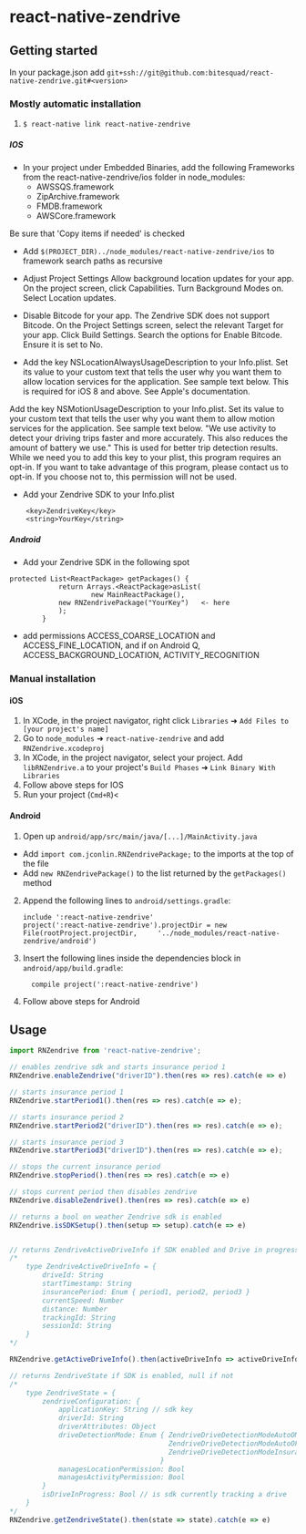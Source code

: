 
# react-native-zendrive

## Getting started

In your package.json add `git+ssh://git@github.com:bitesquad/react-native-zendrive.git#<version>`


### Mostly automatic installation

1. `$ react-native link react-native-zendrive`
##### IOS

- In your project under Embedded Binaries, add the following 
Frameworks from the react-native-zendrive/ios folder in node_modules:
   - AWSSQS.framework
   - ZipArchive.framework
   - FMDB.framework
   - AWSCore.framework

Be sure that 'Copy items if needed' is checked

- Add ```$(PROJECT_DIR)../node_modules/react-native-zendrive/ios```
to framework search paths as recursive

- Adjust Project Settings
 Allow background location updates for your app.
 On the project screen, click Capabilities.
 Turn Background Modes on.
 Select Location updates.
 
- Disable Bitcode for your app. The Zendrive SDK does not support Bitcode.
 On the Project Settings screen, select the relevant Target for your app.
 Click Build Settings.
 Search the options for Enable Bitcode.
 Ensure it is set to No.
 
- Add the key NSLocationAlwaysUsageDescription to your Info.plist. Set its value to your custom text that tells the user why you want them to allow location services for the application. See sample text below.
 This is required for iOS 8 and above. See Apple's documentation.
 
 Add the key NSMotionUsageDescription to your Info.plist. Set its value to your custom text that tells the user why you want them to allow motion services for the application. See sample text below.
 "We use activity to detect your driving trips faster and more accurately.
 This also reduces the amount of battery we use."
 This is used for better trip detection results. While we need you to add this key to your plist, this program requires an opt-in. If you want to take advantage of this program, please contact us to opt-in. If you choose not to, this permission will not be used.

- Add your Zendrive SDK to your Info.plist 
```
    <key>ZendriveKey</key>
    <string>YourKey</string>
 ```

##### Android
- Add your Zendrive SDK in the following spot
```
protected List<ReactPackage> getPackages() {
            return Arrays.<ReactPackage>asList(
                    new MainReactPackage(),
            new RNZendrivePackage("YourKey")   <- here
            );
        }
```

- add permissions ACCESS_COARSE_LOCATION and ACCESS_FINE_LOCATION, 
and if on Android Q, ACCESS_BACKGROUND_LOCATION, ACTIVITY_RECOGNITION

### Manual installation


#### iOS

1. In XCode, in the project navigator, right click `Libraries` ➜ `Add Files to [your project's name]`
2. Go to `node_modules` ➜ `react-native-zendrive` and add `RNZendrive.xcodeproj`
3. In XCode, in the project navigator, select your project. Add `libRNZendrive.a` to your project's `Build Phases` ➜ `Link Binary With Libraries`
4. Follow above steps for IOS
5. Run your project (`Cmd+R`)<

#### Android

1. Open up `android/app/src/main/java/[...]/MainActivity.java`
  - Add `import com.jconlin.RNZendrivePackage;` to the imports at the top of the file
  - Add `new RNZendrivePackage()` to the list returned by the `getPackages()` method
2. Append the following lines to `android/settings.gradle`:
  	```
  	include ':react-native-zendrive'
  	project(':react-native-zendrive').projectDir = new File(rootProject.projectDir, 	'../node_modules/react-native-zendrive/android')
  	```
3. Insert the following lines inside the dependencies block in `android/app/build.gradle`:
  	```
      compile project(':react-native-zendrive')
  	```
4. Follow above steps for Android  	

## Usage
```javascript
import RNZendrive from 'react-native-zendrive';

// enables zendrive sdk and starts insurance period 1
RNZendrive.enableZendrive("driverID").then(res => res).catch(e => e)

// starts insurance period 1
RNZendrive.startPeriod1().then(res => res).catch(e => e);

// starts insurance period 2
RNZendrive.startPeriod2("driverID").then(res => res).catch(e => e);

// starts insurance period 3
RNZendrive.startPeriod3("driverID").then(res => res).catch(e => e);

// stops the current insurance period
RNZendrive.stopPeriod().then(res => res).catch(e => e)

// stops current period then disables zendrive
RNZendrive.disableZendrive().then(res => res).catch(e => e)

// returns a bool on weather Zendrive sdk is enabled
RNZendrive.isSDKSetup().then(setup => setup).catch(e => e)


// returns ZendriveActiveDriveInfo if SDK enabled and Drive in progress, else null
/* 
    type ZendriveActiveDriveInfo = {
        driveId: String
        startTimestamp: String
        insurancePeriod: Enum { period1, period2, period3 }
        currentSpeed: Number
        distance: Number
        trackingId: String
        sessionId: String
    }
*/

RNZendrive.getActiveDriveInfo().then(activeDriveInfo => activeDriveInfo).catch(e => e)

// returns ZendriveState if SDK is enabled, null if not
/* 
    type ZendriveState = {
        zendriveConfiguration: {
            applicationKey: String // sdk key
            driverId: String
            driverAttributes: Object
            driveDetectionMode: Enum { ZendriveDriveDetectionModeAutoON,
                                       ZendriveDriveDetectionModeAutoOFF,
                                       ZendriveDriveDetectionModeInsurance,
                                     }
            managesLocationPermission: Bool
            managesActivityPermission: Bool
        }
        isDriveInProgress: Bool // is sdk currently tracking a drive
    }
*/
RNZendrive.getZendriveState().then(state => state).catch(e => e)
```
